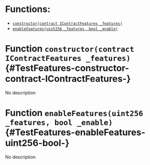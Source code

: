 

# Functions:
- [`constructor(contract IContractFeatures _features)`](#TestFeatures-constructor-contract-IContractFeatures-)
- [`enableFeatures(uint256 _features, bool _enable)`](#TestFeatures-enableFeatures-uint256-bool-)



# Function `constructor(contract IContractFeatures _features)` {#TestFeatures-constructor-contract-IContractFeatures-}
No description


# Function `enableFeatures(uint256 _features, bool _enable)` {#TestFeatures-enableFeatures-uint256-bool-}
No description


